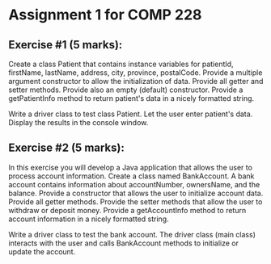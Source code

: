 # Assignment 1 for COMP 228

## Exercise #1 (5 marks):

Create a class Patient that contains instance variables for patientId, firstName, lastName, address, city, province, postalCode. Provide a multiple argument constructor to allow the initialization of data. Provide all getter and setter methods. Provide also an empty (default) constructor. Provide a getPatientInfo method to return patient's data in a nicely formatted string.

Write a driver class to test class Patient. Let the user enter patient's data. Display the results in the console window.
										

## Exercise #2 (5 marks):
 
In this exercise you will develop a Java application that allows the user to process account information.  Create a class named BankAccount. A bank account contains information about accountNumber, ownersName, and the balance. Provide a constructor that allows the user to initialize account data. Provide all getter methods. Provide the setter methods that allow the user to withdraw or deposit money. Provide a getAccountInfo method to return account information in a nicely formatted string.

Write a driver class to test the bank account.  The driver class (main class) interacts with the user and calls BankAccount methods to initialize or update the account. 
